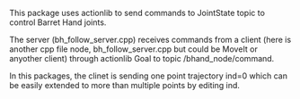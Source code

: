 This package uses actionlib to send commands to JointState topic to control Barret Hand joints.

The server (bh_follow_server.cpp) receives commands from a client (here is another cpp file node, bh_follow_server.cpp but could be MoveIt or anyother client) through actionlib Goal to topic /bhand_node/command. 

In this packages, the clinet is sending one point trajectory ind=0 which can be easily extended to more than multiple points by editing ind.
